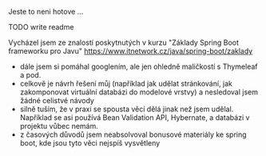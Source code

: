 Jeste to neni hotove ...

TODO write readme

Vycházel jsem ze znalostí poskytnutých v kurzu "Základy Spring Boot frameworku pro Javu" https://www.itnetwork.cz/java/spring-boot/zaklady
- dále jsem si pomáhal googlením, ale jen ohledně maličkostí s Thymeleaf a pod.
- celkově je návrh řešení můj (například jak udělat stránkování, jak zakomponovat virtuální databázi do modelové vrstvy) a nesledoval jsem žádné celistvé návody
- silně tuším, že v praxi se spousta věcí dělá jinak než jsem udělal. Například se asi používá Bean Validation API, Hybernate, a databázi v projektu vůbec nemám.
- z časových důvodů jsem neabsolvoval bonusové materiály ke spring boot, kde jsou tyto věci nejspíš vysvětleny
